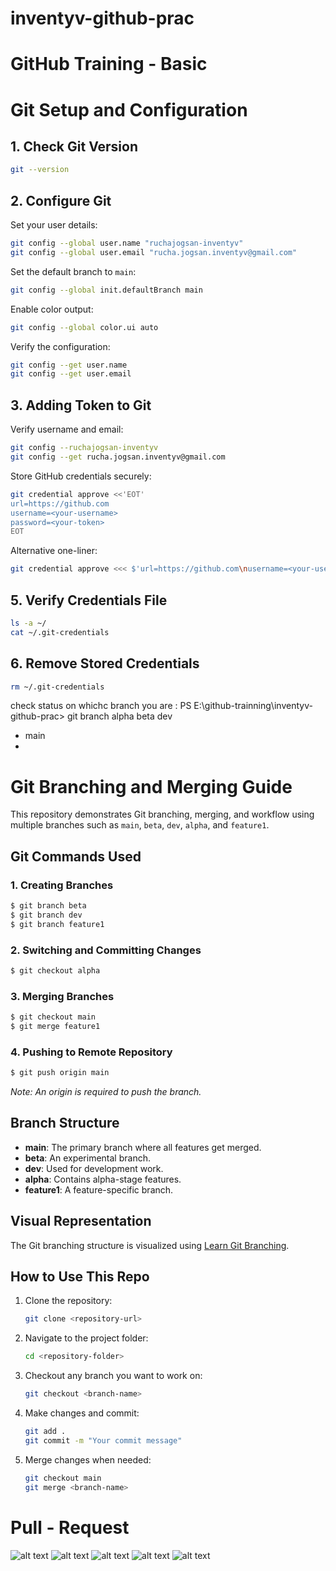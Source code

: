 # inventyv-github-prac
# GitHub Training - Basic


# **Git Setup and Configuration**

## **1. Check Git Version**
```bash
git --version
```

## **2. Configure Git**
Set your user details:
```bash
git config --global user.name "ruchajogsan-inventyv"
git config --global user.email "rucha.jogsan.inventyv@gmail.com"
```
Set the default branch to `main`:
```bash
git config --global init.defaultBranch main
```
Enable color output:
```bash
git config --global color.ui auto
```
Verify the configuration:
```bash
git config --get user.name
git config --get user.email
```

## **3. Adding Token to Git**
Verify username and email:
```bash
git config --ruchajogsan-inventyv
git config --get rucha.jogsan.inventyv@gmail.com
```
Store GitHub credentials securely:
```bash
git credential approve <<'EOT'
url=https://github.com
username=<your-username>
password=<your-token>
EOT
```
Alternative one-liner:
```bash
git credential approve <<< $'url=https://github.com\nusername=<your-username>\npassword=<your-token>'
```

## **5. Verify Credentials File**
```bash
ls -a ~/
cat ~/.git-credentials
```

## **6. Remove Stored Credentials**
```bash
rm ~/.git-credentials
```


check status on whichc branch you are :
PS E:\github-trainning\inventyv-github-prac> git branch
  alpha
  beta
  dev
* main
*

# Git Branching and Merging Guide

This repository demonstrates Git branching, merging, and workflow using multiple branches such as `main`, `beta`, `dev`, `alpha`, and `feature1`.

## Git Commands Used

### 1. Creating Branches
```sh
$ git branch beta
$ git branch dev
$ git branch feature1
```

### 2. Switching and Committing Changes
```sh
$ git checkout alpha

```

### 3. Merging Branches
```sh
$ git checkout main
$ git merge feature1
```

### 4. Pushing to Remote Repository
```sh
$ git push origin main
```
_Note: An origin is required to push the branch._

## Branch Structure
- **main**: The primary branch where all features get merged.
- **beta**: An experimental branch.
- **dev**: Used for development work.
- **alpha**: Contains alpha-stage features.
- **feature1**: A feature-specific branch.

## Visual Representation
The Git branching structure is visualized using [Learn Git Branching](https://learngitbranching.js.org/).

## How to Use This Repo
1. Clone the repository:
   ```sh
   git clone <repository-url>
   ```
2. Navigate to the project folder:
   ```sh
   cd <repository-folder>
   ```
3. Checkout any branch you want to work on:
   ```sh
   git checkout <branch-name>
   ```
4. Make changes and commit:
   ```sh
   git add .
   git commit -m "Your commit message"
   ```
5. Merge changes when needed:
   ```sh
   git checkout main
   git merge <branch-name>
   ```



# Pull - Request


![alt text](<Screenshot (179).png>) 
![alt text](<Screenshot (180).png>) 
![alt text](<Screenshot (181).png>) 
![alt text](<Screenshot (182).png>)
![alt text](<Screenshot (183).png>) 